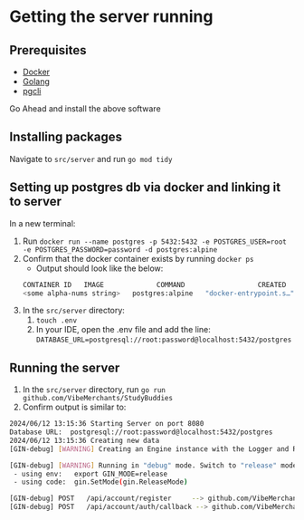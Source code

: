 # Getting the server running

## Prerequisites
- [Docker][docker]
- [Golang][go]
- [pgcli][pgcli]

[docker]: https://docs.docker.com/desktop/install/mac-install/
[go]: https://go.dev/doc/install
[pgcli]: https://www.pgcli.com/install

Go Ahead and install the above software

## Installing packages
Navigate to `src/server` and run `go mod tidy`

## Setting up postgres db via docker and linking it to server
In a new terminal:


1. Run `docker run --name postgres -p 5432:5432 -e POSTGRES_USER=root -e POSTGRES_PASSWORD=password -d postgres:alpine` 
1. Confirm that the docker container exists by running `docker ps`
    - Output should look like the below:
    ``` bash
    CONTAINER ID   IMAGE             COMMAND                  CREATED       STATUS       PORTS                    NAMES
    <some alpha-nums string>   postgres:alpine   "docker-entrypoint.s…"   <1-3s>        <1-3s>   0.0.0.0:5432->5432/tcp   postgres
    ``` 
1. In the `src/server` directory:
    1. `touch .env`
    1. In your IDE, open the .env file and add the line: `DATABASE_URL=postgresql://root:password@localhost:5432/postgres`

## Running the server
1. In the `src/server` directory, run `go run github.com/VibeMerchants/StudyBuddies` 
1. Confirm output is similar to:
```bash
2024/06/12 13:15:36 Starting Server on port 8080
Database URL:  postgresql://root:password@localhost:5432/postgres
2024/06/12 13:15:36 Creating new data
[GIN-debug] [WARNING] Creating an Engine instance with the Logger and Recovery middleware already attached.

[GIN-debug] [WARNING] Running in "debug" mode. Switch to "release" mode in production.
 - using env:	export GIN_MODE=release
 - using code:	gin.SetMode(gin.ReleaseMode)

[GIN-debug] POST   /api/account/register     --> github.com/VibeMerchants/StudyBuddies/handlers.(*Handler).Register-fm (4 handlers)
[GIN-debug] POST   /api/account/auth/callback --> github.com/VibeMerchants/StudyBuddies/handlers.(*Handler).AuthCallbackHandler-fm (4 handlers)
```
